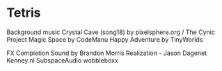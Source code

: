 # Tetris

Background music
Crystal Cave (song18) by pixelsphere.org / The Cynic Project
Magic Space by CodeManu
Happy Adventure by TinyWorlds

FX
Completion Sound by Brandon Morris
Realization - Jason Dagenet
Kenney.nl
SubspaceAudio
wobbleboxx
